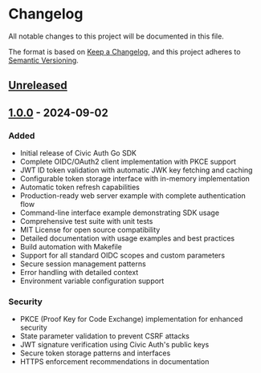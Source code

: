 # Changelog

All notable changes to this project will be documented in this file.

The format is based on [Keep a Changelog](https://keepachangelog.com/en/1.0.0/),
and this project adheres to [Semantic Versioning](https://semver.org/spec/v2.0.0.html).

## [Unreleased]

## [1.0.0] - 2024-09-02

### Added
- Initial release of Civic Auth Go SDK
- Complete OIDC/OAuth2 client implementation with PKCE support
- JWT ID token validation with automatic JWK key fetching and caching
- Configurable token storage interface with in-memory implementation
- Automatic token refresh capabilities
- Production-ready web server example with complete authentication flow
- Command-line interface example demonstrating SDK usage
- Comprehensive test suite with unit tests
- MIT License for open source compatibility
- Detailed documentation with usage examples and best practices
- Build automation with Makefile
- Support for all standard OIDC scopes and custom parameters
- Secure session management patterns
- Error handling with detailed context
- Environment variable configuration support

### Security
- PKCE (Proof Key for Code Exchange) implementation for enhanced security
- State parameter validation to prevent CSRF attacks
- JWT signature verification using Civic Auth's public keys
- Secure token storage patterns and interfaces
- HTTPS enforcement recommendations in documentation

[Unreleased]: https://github.com/captured-ventures/civic-auth-go/compare/v1.0.0...HEAD
[1.0.0]: https://github.com/captured-ventures/civic-auth-go/releases/tag/v1.0.0
